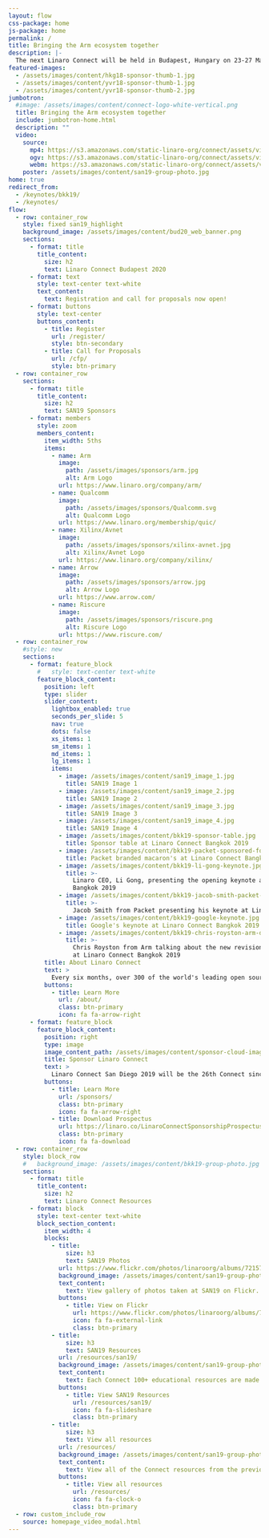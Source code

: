 ```yaml
---
layout: flow
css-package: home
js-package: home
permalink: /
title: Bringing the Arm ecosystem together
description: |-
  The next Linaro Connect will be held in Budapest, Hungary on 23-27 March, 2020.
featured-images:
  - /assets/images/content/hkg18-sponsor-thumb-1.jpg
  - /assets/images/content/yvr18-sponsor-thumb-1.jpg
  - /assets/images/content/yvr18-sponsor-thumb-2.jpg
jumbotron:
  #image: /assets/images/content/connect-logo-white-vertical.png
  title: Bringing the Arm ecosystem together
  include: jumbotron-home.html
  description: ""
  video:
    source:
      mp4: https://s3.amazonaws.com/static-linaro-org/connect/assets/videos/LinaroConnectPromo.mp4
      ogv: https://s3.amazonaws.com/static-linaro-org/connect/assets/videos/LinaroConnectPromo.ogv
      webm: https://s3.amazonaws.com/static-linaro-org/connect/assets/videos/LinaroConnectPromo.webm
    poster: /assets/images/content/san19-group-photo.jpg
home: true
redirect_from:
  - /keynotes/bkk19/
  - /keynotes/
flow:
  - row: container_row
    style: fixed san19_highlight
    background_image: /assets/images/content/bud20_web_banner.png
    sections:
      - format: title
        title_content:
          size: h2
          text: Linaro Connect Budapest 2020
      - format: text
        style: text-center text-white
        text_content:
          text: Registration and call for proposals now open!
      - format: buttons
        style: text-center
        buttons_content:
          - title: Register
            url: /register/
            style: btn-secondary
          - title: Call for Proposals
            url: /cfp/
            style: btn-primary
  - row: container_row
    sections:
      - format: title
        title_content:
          size: h2
          text: SAN19 Sponsors
      - format: members
        style: zoom
        members_content:
          item_width: 5ths
          items:
            - name: Arm
              image:
                path: /assets/images/sponsors/arm.jpg
                alt: Arm Logo
              url: https://www.linaro.org/company/arm/
            - name: Qualcomm
              image:
                path: /assets/images/sponsors/Qualcomm.svg
                alt: Qualcomm Logo
              url: https://www.linaro.org/membership/quic/
            - name: Xilinx/Avnet
              image:
                path: /assets/images/sponsors/xilinx-avnet.jpg
                alt: Xilinx/Avnet Logo
              url: https://www.linaro.org/company/xilinx/
            - name: Arrow
              image:
                path: /assets/images/sponsors/arrow.jpg
                alt: Arrow Logo
              url: https://www.arrow.com/
            - name: Riscure
              image:
                path: /assets/images/sponsors/riscure.png
                alt: Riscure Logo
              url: https://www.riscure.com/
  - row: container_row
    #style: new
    sections:
      - format: feature_block
        #   style: text-center text-white
        feature_block_content:
          position: left
          type: slider
          slider_content:
            lightbox_enabled: true
            seconds_per_slide: 5
            nav: true
            dots: false
            xs_items: 1
            sm_items: 1
            md_items: 1
            lg_items: 1
            items:
              - image: /assets/images/content/san19_image_1.jpg
                title: SAN19 Image 1
              - image: /assets/images/content/san19_image_2.jpg
                title: SAN19 Image 2
              - image: /assets/images/content/san19_image_3.jpg
                title: SAN19 Image 3
              - image: /assets/images/content/san19_image_4.jpg
                title: SAN19 Image 4
              - image: /assets/images/content/bkk19-sponsor-table.jpg
                title: Sponsor table at Linaro Connect Bangkok 2019
              - image: /assets/images/content/bkk19-packet-sponsored-food.jpg
                title: Packet branded macaron's at Linaro Connect Bangkok 2019
              - image: /assets/images/content/bkk19-li-gong-keynote.jpg
                title: >-
                  Linaro CEO, Li Gong, presenting the opening keynote at Linaro Connect
                  Bangkok 2019
              - image: /assets/images/content/bkk19-jacob-smith-packet-keynote.jpg
                title: >-
                  Jacob Smith from Packet presenting his keynote at Linaro Connect Bangkok 2019
              - image: /assets/images/content/bkk19-google-keynote.jpg
                title: Google's keynote at Linaro Connect Bangkok 2019
              - image: /assets/images/content/bkk19-chris-royston-arm-developer-talk.jpg
                title: >-
                  Chris Royston from Arm talking about the new revision of developer.arm.com
                  at Linaro Connect Bangkok 2019
          title: About Linaro Connect
          text: >
            Every six months, over 300 of the world's leading open source engineers working on Arm get together for a full week of engineering sessions and hacking at Linaro Connect. The next Connect will be held in San Diego California September 23-27, 2019. Registration is now open!
          buttons:
            - title: Learn More
              url: /about/
              class: btn-primary
              icon: fa fa-arrow-right
      - format: feature_block
        feature_block_content:
          position: right
          type: image
          image_content_path: /assets/images/content/sponsor-cloud-image.png
          title: Sponsor Linaro Connect
          text: >
            Linaro Connect San Diego 2019 will be the 26th Connect since Linaro started in June 2010. Hundreds of the world’s best Linux on Arm developers come to Linaro Connect each time because they know it is the leading place to meet with the global community and to learn about what is going on in the industry. Sponsorship of the event puts your brand in front of all the event attendees – both the 400+ on-site and all those who participate remotely, as well as the thousands who view the website and social media before, during and after the event.
          buttons:
            - title: Learn More
              url: /sponsors/
              class: btn-primary
              icon: fa fa-arrow-right
            - title: Download Prospectus
              url: https://linaro.co/LinaroConnectSponsorshipProspectus
              class: btn-primary
              icon: fa fa-download
  - row: container_row
    style: block_row
    #   background_image: /assets/images/content/bkk19-group-photo.jpg
    sections:
      - format: title
        title_content:
          size: h2
          text: Linaro Connect Resources
      - format: block
        style: text-center text-white
        block_section_content:
          item_width: 4
          blocks:
            - title:
                size: h3
                text: SAN19 Photos
              url: https://www.flickr.com/photos/linaroorg/albums/72157710107995052
              background_image: /assets/images/content/san19-group-photo.jpg
              text_content:
                text: View gallery of photos taken at SAN19 on Flickr.
              buttons:
                - title: View on Flickr
                  url: https://www.flickr.com/photos/linaroorg/albums/72157710107995052
                  icon: fa fa-external-link
                  class: btn-primary
            - title:
                size: h3
                text: SAN19 Resources
              url: /resources/san19/
              background_image: /assets/images/content/san19-group-photo.jpg
              text_content:
                text: Each Connect 100+ educational resources are made available to the public. See the resources from BKK19.
              buttons:
                - title: View SAN19 Resources
                  url: /resources/san19/
                  icon: fa fa-slideshare
                  class: btn-primary
            - title:
                size: h3
                text: View all resources
              url: /resources/
              background_image: /assets/images/content/san19-group-photo.jpg
              text_content:
                text: View all of the Connect resources from the previous Linaro Connect events.
              buttons:
                - title: View all resources
                  url: /resources/
                  icon: fa fa-clock-o
                  class: btn-primary
  - row: custom_include_row
    source: homepage_video_modal.html
---
```

